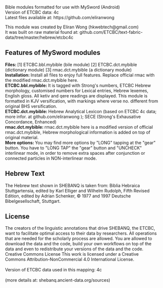 <p>Bible modules formatted for use with MySword (Android) <br />
Version of ETCBC data: 4c<br />
Latest files available at: https://github.com/eliranwong
</p>

<p>This module was created by Eliran Wong (hkwebtech@gmail.com)<br />
It was built on raw material found at: github.com/ETCBC/text-fabric-data/tree/master/hebrew/etcbc4c
</p>

<h2>Features of MySword modules</h2>
<p>
<b>Files: </b>[1] ETCBC.bbl.mybible (bile module) [2] ETCBC.dct.mybible (dictionary module) [3] rmac.dct.mybible (a dictionary module)<br />
<b>Installation: </b>Install all files to enjoy full features.  Replace official rmac with the modified rmac.dct.mybible here.<br />
<b>ETCBC.bbl.mybible: </b>It is tagged with Strong's numbers, ETCBC Hebrew morphology, customised numbers for Lexical entries, Hebrew lexemes, English gloss.  All ketiv and qere readings are displayed.  This module is formatted in KJV versification, with markings where verse no. different from original BHS versification.<br />
<b>ETCBC.dct.mybible: </b>Hebrew Analytical Lexicon (based on ETCBC 4c data; more infor. at github.com/eliranwong ); SECE (Strong's Exhausative Concordance, Enhanced)<br />
<b>rmac.dct.mybible: </b>rmac.dct.mybible here is a modified version of official rmac.dct.mybible, Hebrew morphological information is added on top of original material.<br />
<b>More options: </b>You may find more options by "LONG" tapping at the "gear" button.  You have to "LONG TAP" the "gear" button and "UNCHECK" interlinear mode, in order to remove extra spaces after conjunction or connected particles in NON-interlinear mode.
</p>
<h2>Hebrew Text</h2>
<p>
The Hebrew text shown in SHEBANQ is taken from: Biblia Hebraica Stuttgartensia, edited by Karl Elliger and Wilhelm Rudolph, Fifth Revised Edition, edited by Adrian Schenker, © 1977 and 1997 Deutsche Bibelgesellschaft, Stuttgart.<br />
</p>
<h2>License</h2>
<p>The creators of the linguistic annotations that drive SHEBANQ, the ETCBC, want to facilitate optimal access to their data by researchers. All operations that are needed for the scholarly process are allowed. You are allowed to download the data and the code, build your own workflows on top of the data and even to redistribute your versions of the data and the code.
<br />
Creative Commons License
This work is licensed under a Creative Commons Attribution-NonCommercial 4.0 International License.<br />
<br />
Version of ETCBC data used in this mapping: 4c<br /><br />
(more details at: shebanq.ancient-data.org/sources)
</p>
